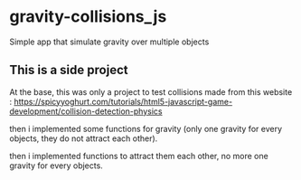 # gravity-collisions_js
Simple app that simulate gravity over multiple objects

## This is a side project
At the base, this was only a project to test collisions
made from this website : https://spicyyoghurt.com/tutorials/html5-javascript-game-development/collision-detection-physics

then i implemented some functions for gravity (only one gravity for every objects, they do not attract each other).

then i implemented functions to attract them each other, no more one gravity for every objects.
